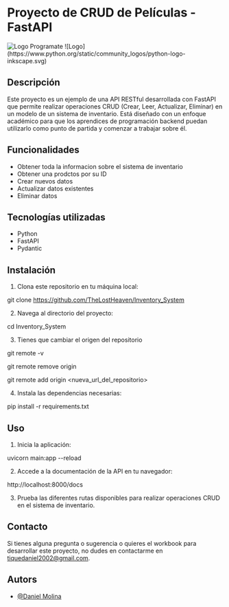 # Proyecto de CRUD de Películas - FastAPI

<img src="img/programate-academy.png" alt="Logo Programate">
![Logo](https://www.python.org/static/community_logos/python-logo-inkscape.svg)

## Descripción

Este proyecto es un ejemplo de una API RESTful desarrollada con FastAPI que permite realizar operaciones CRUD (Crear, Leer, Actualizar, Eliminar) en un modelo de un sistema de inventario. Está diseñado con un enfoque académico para que los aprendices de programación backend puedan utilizarlo como punto de partida y comenzar a trabajar sobre él.

## Funcionalidades

- Obtener toda la informacion sobre el sistema de inventario
- Obtener una prodctos por su ID
- Crear nuevos datos
- Actualizar datos existentes
- Eliminar datos

## Tecnologías utilizadas

- Python
- FastAPI
- Pydantic

## Instalación

1. Clona este repositorio en tu máquina local:

git clone https://github.com/TheLostHeaven/Inventory_System


2. Navega al directorio del proyecto:

cd Inventory_System

3. Tienes que cambiar el origen del repositorio

git remote -v

git remote remove origin

git remote add origin <nueva_url_del_repositorio>

4. Instala las dependencias necesarias:

pip install -r requirements.txt


## Uso

1. Inicia la aplicación:

uvicorn main:app --reload


2. Accede a la documentación de la API en tu navegador:

http://localhost:8000/docs


3. Prueba las diferentes rutas disponibles para realizar operaciones CRUD en el sistema de inventario.


## Contacto

Si tienes alguna pregunta o sugerencia o quieres el workbook para desarrollar este proyecto, no dudes en contactarme en [tiquedaniel2002@gmail.com](tiquedaniel2002@gmail.com).


## Autors

- [@Daniel Molina](https://github.com/TheLostHeaven)